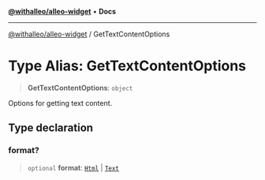 [**@withalleo/alleo-widget**](../README.md) • **Docs**

***

[@withalleo/alleo-widget](../globals.md) / GetTextContentOptions

# Type Alias: GetTextContentOptions

> **GetTextContentOptions**: `object`

Options for getting text content.

## Type declaration

### format?

> `optional` **format**: [`Html`](../enumerations/TextInputFormat.md#html) \| [`Text`](../enumerations/TextInputFormat.md#text)
